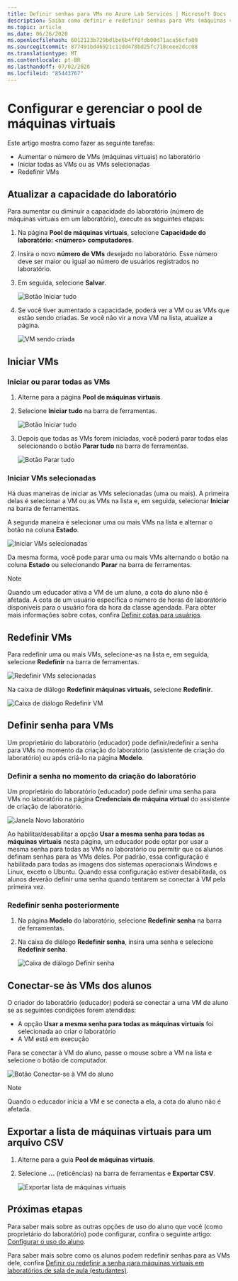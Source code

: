 ```yaml
---
title: Definir senhas para VMs no Azure Lab Services | Microsoft Docs
description: Saiba como definir e redefinir senhas para VMs (máquinas virtuais) em laboratórios de sala de aula do Azure Lab Services.
ms.topic: article
ms.date: 06/26/2020
ms.openlocfilehash: 6012123b729bd1be6b4ff0fdb00d71aca56cfa09
ms.sourcegitcommit: 877491bd46921c11dd478bd25fc718ceee2dcc08
ms.translationtype: MT
ms.contentlocale: pt-BR
ms.lasthandoff: 07/02/2020
ms.locfileid: "85443767"
---
```

# <a name="set-up-and-manage-virtual-machine-pool"></a>Configurar e gerenciar o pool de máquinas virtuais 
Este artigo mostra como fazer as seguinte tarefas:

- Aumentar o número de VMs (máquinas virtuais) no laboratório
- Iniciar todas as VMs ou as VMs selecionadas 
- Redefinir VMs

## <a name="update-the-lab-capacity"></a>Atualizar a capacidade do laboratório
Para aumentar ou diminuir a capacidade do laboratório (número de máquinas virtuais em um laboratório), execute as seguintes etapas:

1. Na página **Pool de máquinas virtuais**, selecione **Capacidade do laboratório: &lt;número&gt; computadores**.
2. Insira o novo **número de VMs** desejado no laboratório. Esse número deve ser maior ou igual ao número de usuários registrados no laboratório. 
3. Em seguida, selecione **Salvar**. 

    ![Botão Iniciar tudo](./media/how-to-set-virtual-machine-passwords/number-of-vms-in-lab.png)
4. Se você tiver aumentado a capacidade, poderá ver a VM ou as VMs que estão sendo criadas. Se você não vir a nova VM na lista, atualize a página. 

    ![VM sendo criada](./media/how-to-set-virtual-machine-passwords/vm-being-created.png)

## <a name="start-vms"></a>Iniciar VMs

### <a name="start-ot-stop-all-vms"></a>Iniciar ou parar todas as VMs
1. Alterne para a página **Pool de máquinas virtuais**. 
2. Selecione **Iniciar tudo** na barra de ferramentas. 

    ![Botão Iniciar tudo](./media/how-to-set-virtual-machine-passwords/start-all-vms-button.png)
3. Depois que todas as VMs forem iniciadas, você poderá parar todas elas selecionando o botão **Parar tudo** na barra de ferramentas. 

    ![Botão Parar tudo](./media/how-to-set-virtual-machine-passwords/stop-all-vms-button.png)

### <a name="start-selected-vms"></a>Iniciar VMs selecionadas
Há duas maneiras de iniciar as VMs selecionadas (uma ou mais). A primeira delas é selecionar a VM ou as VMs na lista e, em seguida, selecionar **Iniciar** na barra de ferramentas. 

A segunda maneira é selecionar uma ou mais VMs na lista e alternar o botão na coluna **Estado**. 

![Iniciar VMs selecionadas](./media/how-to-set-virtual-machine-passwords/start-selected-vms.png)

Da mesma forma, você pode parar uma ou mais VMs alternando o botão na coluna **Estado** ou selecionando **Parar** na barra de ferramentas. 

> [!NOTE]
> Quando um educador ativa a VM de um aluno, a cota do aluno não é afetada. A cota de um usuário especifica o número de horas de laboratório disponíveis para o usuário fora da hora da classe agendada. Para obter mais informações sobre cotas, confira [Definir cotas para usuários](how-to-configure-student-usage.md?#set-quotas-for-users).

## <a name="reset-vms"></a>Redefinir VMs
Para redefinir uma ou mais VMs, selecione-as na lista e, em seguida, selecione **Redefinir** na barra de ferramentas. 

![Redefinir VMs selecionadas](./media/how-to-set-virtual-machine-passwords/reset-vm-button.png)

Na caixa de diálogo **Redefinir máquinas virtuais**, selecione **Redefinir**. 

![Caixa de diálogo Redefinir VM](./media/how-to-set-virtual-machine-passwords/reset-vms-dialog.png)



## <a name="set-password-for-vms"></a>Definir senha para VMs
Um proprietário do laboratório (educador) pode definir/redefinir a senha para VMs no momento da criação do laboratório (assistente de criação do laboratório) ou após criá-lo na página **Modelo**. 

### <a name="set-password-at-the-time-of-lab-creation"></a>Definir a senha no momento da criação do laboratório
Um proprietário do laboratório (educador) pode definir uma senha para VMs no laboratório na página **Credenciais de máquina virtual** do assistente de criação de laboratório.

![Janela Novo laboratório](./media/tutorial-setup-classroom-lab/virtual-machine-credentials.png)

Ao habilitar/desabilitar a opção **Usar a mesma senha para todas as máquinas virtuais** nesta página, um educador pode optar por usar a mesma senha para todas as VMs no laboratório ou permitir que os alunos definam senhas para as VMs deles. Por padrão, essa configuração é habilitada para todas as imagens dos sistemas operacionais Windows e Linux, exceto o Ubuntu. Quando essa configuração estiver desabilitada, os alunos deverão definir uma senha quando tentarem se conectar à VM pela primeira vez. 

### <a name="reset-password-later"></a>Redefinir senha posteriormente

1. Na página **Modelo** do laboratório, selecione **Redefinir senha** na barra de ferramentas. 
1. Na caixa de diálogo **Redefinir senha**, insira uma senha e selecione **Redefinir senha**.
    
    ![Caixa de diálogo Definir senha](./media/how-to-set-virtual-machine-passwords/set-password.png)

## <a name="connect-to-student-vms"></a>Conectar-se às VMs dos alunos
O criador do laboratório (educador) poderá se conectar a uma VM de aluno se as seguintes condições forem atendidas: 

- A opção **Usar a mesma senha para todas as máquinas virtuais** foi selecionada ao criar o laboratório
- A VM está em execução 

 Para se conectar à VM do aluno, passe o mouse sobre a VM na lista e selecione o botão de computador.  

![Botão Conectar-se à VM do aluno](./media/how-to-set-virtual-machine-passwords/connect-student-vm.png)

> [!NOTE]
> Quando o educador inicia a VM e se conecta a ela, a cota do aluno não é afetada. 

## <a name="export-list-of-virtual-machines-to-a-csv-file"></a>Exportar a lista de máquinas virtuais para um arquivo CSV

1. Alterne para a guia **Pool de máquinas virtuais**.
2. Selecione **...** (reticências) na barra de ferramentas e **Exportar CSV**. 

    ![Exportar lista de máquinas virtuais](./media/how-to-export-users-virtual-machines-csv/virtual-machines-export-csv.png)

## <a name="next-steps"></a>Próximas etapas
Para saber mais sobre as outras opções de uso do aluno que você (como proprietário do laboratório) pode configurar, confira o seguinte artigo: [Configurar o uso do aluno](how-to-configure-student-usage.md).

Para saber mais sobre como os alunos podem redefinir senhas para as VMs dele, confira [Definir ou redefinir a senha para máquinas virtuais em laboratórios de sala de aula (estudantes)](how-to-set-virtual-machine-passwords-student.md).